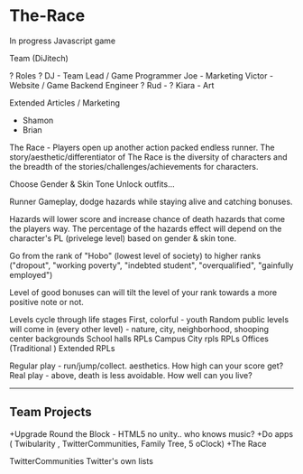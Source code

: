 The-Race
========

In progress Javascript game

Team (DiJitech)

? Roles ?
DJ - Team Lead / Game Programmer
Joe - Marketing
Victor - Website / Game Backend Engineer
? Rud - ?
Kiara - Art

Extended
Articles / Marketing 
- Shamon
- Brian

The Race - Players open up another action packed endless runner.
The story/aesthetic/differentiator of The Race is the diversity of characters and the breadth of the stories/challenges/achievements for characters.

Choose Gender & Skin Tone
Unlock outfits...

Runner Gameplay, dodge hazards while staying alive and catching bonuses.

Hazards will lower score and increase chance of death hazards that come the players way. The percentage of the hazards effect will depend on the character's PL (privelege level) based on gender & skin tone.

Go from the rank of "Hobo" (lowest level of society) to higher ranks ("dropout", "working poverty", "indebted student", "overqualified", "gainfully employed")

Level of good bonuses can will tilt the level of your rank towards a more positive note or not. 

Levels cycle through life stages
First, colorful - youth
Random public levels will come in (every other level) - nature, city, neighborhood, shooping center backgrounds
School halls
RPLs
Campus
City rpls
RPLs
Offices (Traditional )
Extended RPLs

Regular play - run/jump/collect. aesthetics. How high can your score get?
Real play - above, death is less avoidable. How well can you live?

---------
Team Projects 
---------
+Upgrade Round the Block - HTML5 no unity.. who knows music?
+Do apps ( Twibularity , TwitterCommunities, Family Tree, 5 oClock)
+The Race


TwitterCommunities
	Twitter's own lists